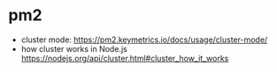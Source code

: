 # pm2

- cluster mode: https://pm2.keymetrics.io/docs/usage/cluster-mode/
- how cluster works in Node.js https://nodejs.org/api/cluster.html#cluster_how_it_works
